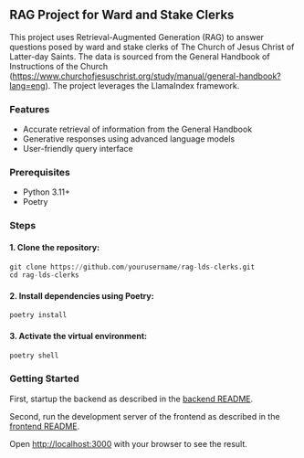 ## RAG Project for Ward and Stake Clerks
This project uses Retrieval-Augmented Generation (RAG) to answer questions posed by ward and stake clerks of The Church of Jesus Christ of Latter-day Saints. The data is sourced from the General Handbook of Instructions of the Church (https://www.churchofjesuschrist.org/study/manual/general-handbook?lang=eng). The project leverages the LlamaIndex framework.

### Features
- Accurate retrieval of information from the General Handbook
- Generative responses using advanced language models
- User-friendly query interface

### Prerequisites
- Python 3.11+
- Poetry

### Steps

#### 1. Clone the repository:

```python
git clone https://github.com/yourusername/rag-lds-clerks.git
cd rag-lds-clerks
```

#### 2. Install dependencies using Poetry:

```python
poetry install
```

#### 3. Activate the virtual environment:

```python
poetry shell
```


### Getting Started

First, startup the backend as described in the [backend README](./backend/README.md).

Second, run the development server of the frontend as described in the [frontend README](./frontend/README.md).

Open [http://localhost:3000](http://localhost:3000) with your browser to see the result.
